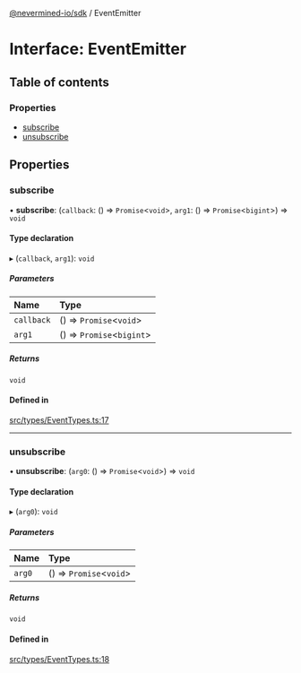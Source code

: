 [@nevermined-io/sdk](../code-reference.md) / EventEmitter

# Interface: EventEmitter

## Table of contents

### Properties

- [subscribe](EventEmitter.md#subscribe)
- [unsubscribe](EventEmitter.md#unsubscribe)

## Properties

### subscribe

• **subscribe**: (`callback`: () => `Promise`\<`void`\>, `arg1`: () => `Promise`\<`bigint`\>) => `void`

#### Type declaration

▸ (`callback`, `arg1`): `void`

##### Parameters

| Name | Type |
| :------ | :------ |
| `callback` | () => `Promise`\<`void`\> |
| `arg1` | () => `Promise`\<`bigint`\> |

##### Returns

`void`

#### Defined in

[src/types/EventTypes.ts:17](https://github.com/nevermined-io/sdk-js/blob/4d0a0baa5afc98578a0eec8d32b14e61f501c376/src/types/EventTypes.ts#L17)

___

### unsubscribe

• **unsubscribe**: (`arg0`: () => `Promise`\<`void`\>) => `void`

#### Type declaration

▸ (`arg0`): `void`

##### Parameters

| Name | Type |
| :------ | :------ |
| `arg0` | () => `Promise`\<`void`\> |

##### Returns

`void`

#### Defined in

[src/types/EventTypes.ts:18](https://github.com/nevermined-io/sdk-js/blob/4d0a0baa5afc98578a0eec8d32b14e61f501c376/src/types/EventTypes.ts#L18)

